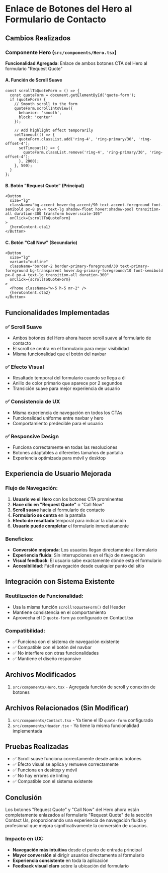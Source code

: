 # Enlace de Botones del Hero al Formulario de Contacto

## Cambios Realizados

### Componente Hero (`src/components/Hero.tsx`)

**Funcionalidad Agregada**: Enlace de ambos botones CTA del Hero al formulario "Request Quote"

#### A. Función de Scroll Suave
```tsx
const scrollToQuoteForm = () => {
  const quoteForm = document.getElementById('quote-form');
  if (quoteForm) {
    // Smooth scroll to the form
    quoteForm.scrollIntoView({ 
      behavior: 'smooth',
      block: 'center'
    });
    
    // Add highlight effect temporarily
    setTimeout(() => {
      quoteForm.classList.add('ring-4', 'ring-primary/30', 'ring-offset-4');
      setTimeout(() => {
        quoteForm.classList.remove('ring-4', 'ring-primary/30', 'ring-offset-4');
      }, 2000);
    }, 500);
  }
};
```

#### B. Botón "Request Quote" (Principal)
```tsx
<Button 
  size="lg" 
  className="bg-accent hover:bg-accent/90 text-accent-foreground font-semibold px-8 py-4 text-lg shadow-float hover:shadow-pool transition-all duration-300 transform hover:scale-105"
  onClick={scrollToQuoteForm}
>
  {heroContent.cta1}
</Button>
```

#### C. Botón "Call Now" (Secundario)
```tsx
<Button 
  size="lg" 
  variant="outline" 
  className="border-2 border-primary-foreground/30 text-primary-foreground bg-transparent hover:bg-primary-foreground/10 font-semibold px-8 py-4 text-lg transition-all duration-300"
  onClick={scrollToQuoteForm}
>
  <Phone className="w-5 h-5 mr-2" />
  {heroContent.cta2}
</Button>
```

## Funcionalidades Implementadas

### ✅ Scroll Suave
- Ambos botones del Hero ahora hacen scroll suave al formulario de contacto
- El scroll se centra en el formulario para mejor visibilidad
- Misma funcionalidad que el botón del navbar

### ✅ Efecto Visual
- Resaltado temporal del formulario cuando se llega a él
- Anillo de color primario que aparece por 2 segundos
- Transición suave para mejor experiencia de usuario

### ✅ Consistencia de UX
- Misma experiencia de navegación en todos los CTAs
- Funcionalidad uniforme entre navbar y hero
- Comportamiento predecible para el usuario

### ✅ Responsive Design
- Funciona correctamente en todas las resoluciones
- Botones adaptables a diferentes tamaños de pantalla
- Experiencia optimizada para móvil y desktop

## Experiencia de Usuario Mejorada

### Flujo de Navegación:
1. **Usuario ve el Hero** con los botones CTA prominentes
2. **Hace clic en "Request Quote"** o "Call Now"
3. **Scroll suave** hacia el formulario de contacto
4. **Formulario se centra** en la pantalla
5. **Efecto de resaltado** temporal para indicar la ubicación
6. **Usuario puede completar** el formulario inmediatamente

### Beneficios:
- **Conversión mejorada**: Los usuarios llegan directamente al formulario
- **Experiencia fluida**: Sin interrupciones en el flujo de navegación
- **Visual feedback**: El usuario sabe exactamente dónde está el formulario
- **Accesibilidad**: Fácil navegación desde cualquier punto del sitio

## Integración con Sistema Existente

### Reutilización de Funcionalidad:
- Usa la misma función `scrollToQuoteForm()` del Header
- Mantiene consistencia en el comportamiento
- Aprovecha el ID `quote-form` ya configurado en Contact.tsx

### Compatibilidad:
- ✅ Funciona con el sistema de navegación existente
- ✅ Compatible con el botón del navbar
- ✅ No interfiere con otras funcionalidades
- ✅ Mantiene el diseño responsive

## Archivos Modificados

1. `src/components/Hero.tsx` - Agregada función de scroll y conexión de botones

## Archivos Relacionados (Sin Modificar)

1. `src/components/Contact.tsx` - Ya tiene el ID `quote-form` configurado
2. `src/components/Header.tsx` - Ya tiene la misma funcionalidad implementada

## Pruebas Realizadas

- ✅ Scroll suave funciona correctamente desde ambos botones
- ✅ Efecto visual se aplica y remueve correctamente
- ✅ Funciona en desktop y móvil
- ✅ No hay errores de linting
- ✅ Compatible con el sistema existente

## Conclusión

Los botones "Request Quote" y "Call Now" del Hero ahora están completamente enlazados al formulario "Request Quote" de la sección Contact Us, proporcionando una experiencia de navegación fluida y profesional que mejora significativamente la conversión de usuarios.

### Impacto en UX:
- **Navegación más intuitiva** desde el punto de entrada principal
- **Mayor conversión** al dirigir usuarios directamente al formulario
- **Experiencia consistente** en toda la aplicación
- **Feedback visual claro** sobre la ubicación del formulario
